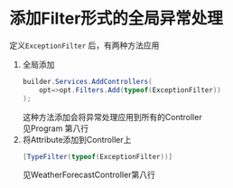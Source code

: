 # 添加Filter形式的全局异常处理
定义`ExceptionFilter` 后，有两种方法应用  
1. 全局添加
    ```csharp
    builder.Services.AddControllers(
        opt=>opt.Filters.Add(typeof(ExceptionFilter))
    );
    ```
    这种方法添加会将异常处理应用到所有的Controller  
    见Program 第八行
1. 将Attribute添加到Controller上
    ```csharp
    [TypeFilter(typeof(ExceptionFilter))]
    ```
    见WeatherForecastController第八行
